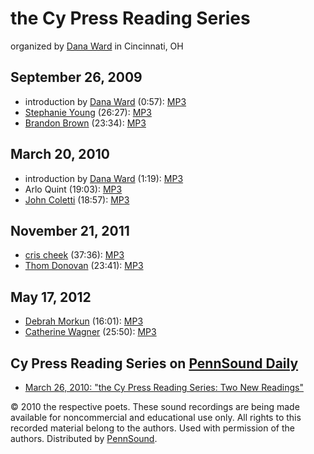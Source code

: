 the Cy Press Reading Series
===========================

organized by [Dana Ward](Ward-Dana.php) in Cincinnati, OH

  

September 26, 2009
------------------

-   introduction by [Dana Ward](Ward-Dana.php) (0:57): [MP3](http://media.sas.upenn.edu/pennsound/authors/Ward-Dana/Cy-Press-Intros/Ward-Dana_Introduction_Cy-Press-Reading_9-26-09.mp3)
-   [Stephanie Young](Young.php) (26:27): [MP3](http://media.sas.upenn.edu/pennsound/authors/Young/Young-Stephanie_Cy-Press-Reading_9-26-09.mp3)
-   [Brandon Brown](http://writing.upenn.edu/pennsound/x/Brown-Brandon.php) (23:34): [MP3](http://media.sas.upenn.edu/pennsound/authors/Brown-Brandon/Brown-Brandon_Cy-Press-Reading_9-26-09.mp3)

March 20, 2010
--------------

-   introduction by [Dana Ward](Ward-Dana.php) (1:19): [MP3](http://media.sas.upenn.edu/pennsound/authors/Ward-Dana/Cy-Press-Intros/Ward-Dana_Introduction_Cy-Press-Reading_3-20-10.mp3)
-   Arlo Quint (19:03): [MP3](http://media.sas.upenn.edu/pennsound/authors/Quint/Quint-Arlo_Cy-Press-Reading_3-20-10.mp3)
-   [John Coletti](Coletti.php) (18:57): [MP3](http://media.sas.upenn.edu/pennsound/authors/Coletti/Coletti-John_Cy-Press-Reading_3-20-10.mp3)

November 21, 2011
-----------------

-   [cris cheek](cheek.php) (37:36): [MP3](http://media.sas.upenn.edu/pennsound/authors/cheek/cheek-cris_Cy-Press-Reading-Series_Thundersky_Cincinnati_11-21-11.mp3)
-   [Thom Donovan](Donovan.php) (23:41): [MP3](http://media.sas.upenn.edu/pennsound/authors/Donovan/Cy-Press-2011/Donovan-Thom_Cy-Press-Reading-Series_Thundersky_Cincinnati_11-21-11.mp3)


May 17, 2012
------------

-   [Debrah Morkun](Morkun.php) (16:01): [MP3](http://media.sas.upenn.edu/pennsound/authors/Morkun/Morkun-Debrah_Cy-Press-Series_Cincinnati_5-17-12.mp3)
-   [Catherine Wagner](Wagner.php) (25:50): [MP3](http://media.sas.upenn.edu/pennsound/authors/Wagner/Wagner-Catherine_Cy-Press-Series_Cincinnati_5-17-12.mp3)

  

Cy Press Reading Series on [PennSound Daily](http://writing.upenn.edu/pennsound/daily)
--------------------------------------------------------------------------------------

-   [March 26, 2010: "the Cy Press Reading Series: Two New Readings"](http://writing.upenn.edu/pennsound/daily/201003.php#26_15:24)

© 2010 the respective poets. These sound recordings are being made available for noncommercial and
educational use only. All rights to this recorded material belong to the authors. Used with permission of the authors.
Distributed by [PennSound](http://writing.upenn.edu/pennsound).
